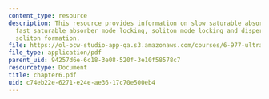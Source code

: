 ```yaml
---
content_type: resource
description: This resource provides information on slow saturable absorber mode locking,
  fast saturable absorber mode locking, soliton mode locking and dispersion managed
  soliton formation.
file: https://ol-ocw-studio-app-qa.s3.amazonaws.com/courses/6-977-ultrafast-optics-spring-2005/c74eb22e6271e24eae3617c70e500eb4_chapter6.pdf
file_type: application/pdf
parent_uid: 94257d6e-6c18-3e08-520f-3e10f58578c7
resourcetype: Document
title: chapter6.pdf
uid: c74eb22e-6271-e24e-ae36-17c70e500eb4
---
```

